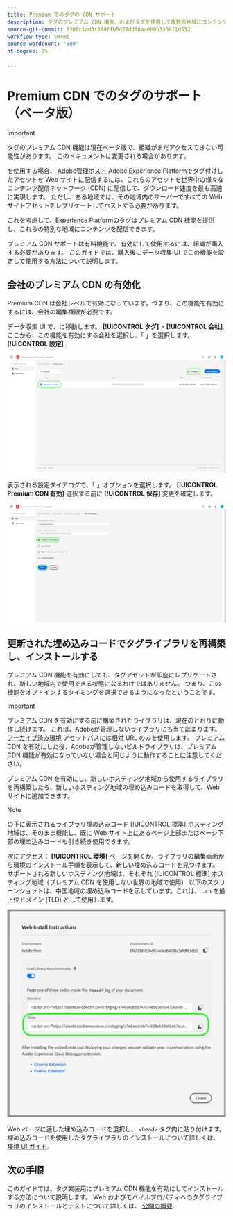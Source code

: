 ```yaml
---
title: Premium でのタグの CDN サポート
description: タグのプレミアム CDN 機能、およびタグを使用して複数の地域にコンテンツを配信する方法について説明します。
source-git-commit: 530fc1ad3f389ffb5d77ddf6aa0b0b3208f1d532
workflow-type: tm+mt
source-wordcount: '580'
ht-degree: 0%

---
```


# Premium CDN でのタグのサポート（ベータ版）

>[!IMPORTANT]
>
>タグのプレミアム CDN 機能は現在ベータ版で、組織がまだアクセスできない可能性があります。 このドキュメントは変更される場合があります。

を使用する場合、 [Adobe管理ホスト](./hosts/managed-by-adobe-host.md) Adobe Experience Platformでタグ付けしたアセットを Web サイトに配信するには、これらのアセットを世界中の様々なコンテンツ配信ネットワーク (CDN) に配信して、ダウンロード速度を最も高速に実現します。 ただし、ある地域では、その地域内のサーバーですべての Web サイトアセットをレプリケートしてホストする必要があります。

これを考慮して、Experience Platformのタグはプレミアム CDN 機能を提供し、これらの特別な地域にコンテンツを配信できます。

プレミアム CDN サポートは有料機能で、有効にして使用するには、組織が購入する必要があります。 このガイドでは、購入後にデータ収集 UI でこの機能を設定して使用する方法について説明します。

## 会社のプレミアム CDN の有効化

Premium CDN は会社レベルで有効になっています。つまり、この機能を有効にするには、会社の編集権限が必要です。

データ収集 UI で、に移動します。 **[!UICONTROL タグ]** > **[!UICONTROL 会社]**. ここから、この機能を有効にする会社を選択し、「 」を選択します。 **[!UICONTROL 設定]** .

![設定する会社を選択](../../images/ui/publishing/premium-cdn/configure-property.png)

表示される設定ダイアログで、「 」オプションを選択します。 **[!UICONTROL Premium CDN 有効]** 選択する前に **[!UICONTROL 保存]** 変更を確定します。

![プレミアム CDN オプションの有効化](../../images/ui/publishing/premium-cdn/enable-premium-cdn.png)

## 更新された埋め込みコードでタグライブラリを再構築し、インストールする

プレミアム CDN 機能を有効にしても、タグアセットが即座にレプリケートされ、新しい地域内で使用できる状態になるわけではありません。 つまり、この機能をオプトインするタイミングを選択できるようになったということです。

>[!IMPORTANT]
>
>プレミアム CDN を有効にする前に構築されたライブラリは、現在のとおりに動作し続けます。 これは、Adobeが管理しないライブラリにも当てはまります。 [アーカイブ済み環境](./environments.md#archive) アセットパスには相対 URL のみを使用します。 プレミアム CDN を有効にした後、Adobeが管理しないビルドライブラリは、プレミアム CDN 機能が有効になっていない場合と同じように動作することに注意してください。

プレミアム CDN を有効にし、新しいホスティング地域から使用するライブラリを再構築したら、新しいホスティング地域の埋め込みコードを取得して、Web サイトに追加できます。

>[!NOTE]
>
>の下に表示されるライブラリ埋め込みコード [!UICONTROL 標準] ホスティング地域は、そのまま機能し、既に Web サイト上にあるページ上部またはページ下部の埋め込みコードも引き続き使用できます。

次にアクセス： **[!UICONTROL 環境]** ページを開くか、ライブラリの編集画面から環境のインストール手順を表示して、新しい埋め込みコードを見つけます。 サポートされる新しいホスティング地域は、それぞれ [!UICONTROL 標準] ホスティング地域（プレミアム CDN を使用しない世界の地域で使用） 以下のスクリーンショットは、中国地域の埋め込みコードを示しています。これは、 `.cn` を最上位ドメイン (TLD) として使用します。

![中国地域の埋め込みコード](../../images/ui/publishing/premium-cdn/embed-codes.png)

Web ページに適した埋め込みコードを選択し、 `<head>` タグ内に貼り付けます。 埋め込みコードを使用したタグライブラリのインストールについて詳しくは、 [環境 UI ガイド](./environments.md#installation).

## 次の手順

このガイドでは、タグ実装用にプレミアム CDN 機能を有効にしてインストールする方法について説明します。 Web およびモバイルプロパティへのタグライブラリのインストールとテストについて詳しくは、 [公開の概要](./overview.md).
